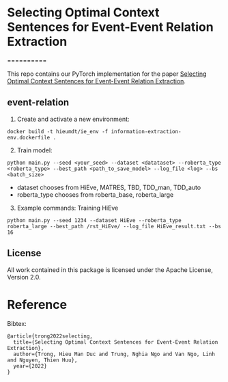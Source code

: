 # Selecting Optimal Context Sentences for Event-Event Relation Extraction
==========

This repo contains our PyTorch implementation for the paper [Selecting Optimal Context Sentences for Event-Event Relation Extraction](https://www.aaai.org/AAAI22Papers/AAAI-3912.ManH.pdf). 


## event-relation

1. Create and activate a new environment:
```
docker build -t hieumdt/ie_env -f information-extraction-env.dockerfile .
```
2. Train model:
```
python main.py --seed <your_seed> --dataset <datataset> --roberta_type <roberta_type> --best_path <path_to_save_model> --log_file <log> --bs <batch_size>
```
- dataset chooses from HiEve, MATRES, TBD, TDD_man, TDD_auto
- roberta_type chooses from roberta_base, roberta_large
3. Example commands:
Training HiEve
```
python main.py --seed 1234 --dataset HiEve --roberta_type roberta_large --best_path /rst_HiEve/ --log_file HiEve_result.txt --bs 16
```

## License

All work contained in this package is licensed under the Apache License, Version 2.0.

# Reference
Bibtex:
```
@article{trong2022selecting,
  title={Selecting Optimal Context Sentences for Event-Event Relation Extraction},
  author={Trong, Hieu Man Duc and Trung, Nghia Ngo and Van Ngo, Linh and Nguyen, Thien Huu},
  year={2022}
}
```
